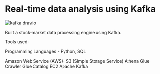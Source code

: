 # Real-time data analysis using Kafka

![kafka drawio](https://user-images.githubusercontent.com/97470708/210101562-752d208f-6083-492c-b912-f2938287530e.png)

Built a stock-market data processing engine using Kafka. 

Tools used-

Programming Languages - Python, SQL

Amazon Web Service (AWS)- 
S3 (Simple Storage Service)
Athena
Glue Crawler
Glue Catalog
EC2
Apache Kafka
